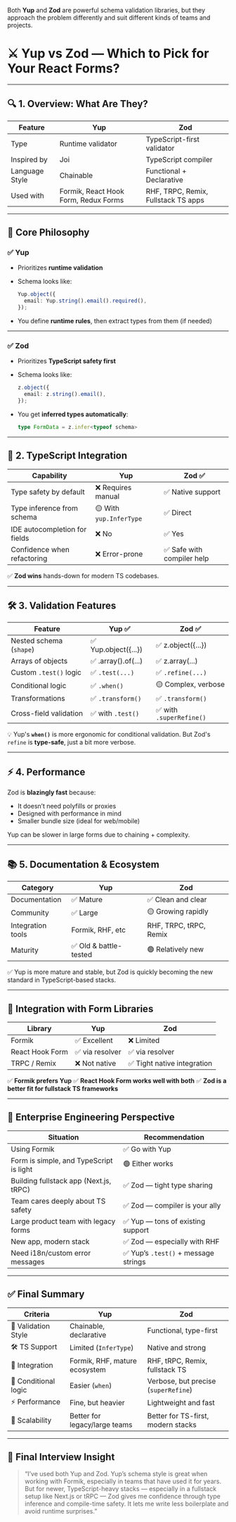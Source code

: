 Both **Yup** and **Zod** are powerful schema validation libraries, but they approach the problem differently and suit different kinds of teams and projects.


# ⚔️ Yup vs Zod — Which to Pick for Your React Forms?

---

## 🔍 1. Overview: What Are They?

| Feature        | **Yup**                              | **Zod**                             |
| -------------- | ------------------------------------ | ----------------------------------- |
| Type           | Runtime validator                    | TypeScript-first validator          |
| Inspired by    | Joi                                  | TypeScript compiler                 |
| Language Style | Chainable                            | Functional + Declarative            |
| Used with      | Formik, React Hook Form, Redux Forms | RHF, TRPC, Remix, Fullstack TS apps |

---

## 🧠 Core Philosophy

### ✅ **Yup**

* Prioritizes **runtime validation**
* Schema looks like:

  ```ts
  Yup.object({
    email: Yup.string().email().required(),
  });
  ```
* You define **runtime rules**, then extract types from them (if needed)

---

### ✅ **Zod**

* Prioritizes **TypeScript safety first**
* Schema looks like:

  ```ts
  z.object({
    email: z.string().email(),
  });
  ```
* You get **inferred types automatically**:

  ```ts
  type FormData = z.infer<typeof schema>
  ```

---

## 🔧 2. TypeScript Integration

| Capability                    | Yup                     | Zod ✅                     |
| ----------------------------- | ----------------------- | ------------------------- |
| Type safety by default        | ❌ Requires manual       | ✅ Native support          |
| Type inference from schema    | 🟡 With `yup.InferType` | ✅ Direct                  |
| IDE autocompletion for fields | ❌ No                    | ✅ Yes                     |
| Confidence when refactoring   | ❌ Error-prone           | ✅ Safe with compiler help |

✅ **Zod wins** hands-down for modern TS codebases.

---

## 🛠 3. Validation Features

| Feature                 | Yup ✅               | Zod ✅                   |
| ----------------------- | ------------------- | ----------------------- |
| Nested schema (`shape`) | ✅ Yup.object({...}) | ✅ z.object({...})       |
| Arrays of objects       | ✅ .array().of(...)  | ✅ z.array(...)          |
| Custom `.test()` logic  | ✅ `.test(...)`      | ✅ `.refine(...)`        |
| Conditional logic       | ✅ `.when()`         | 🟡 Complex, verbose     |
| Transformations         | ✅ `.transform()`    | ✅ `.transform()`        |
| Cross-field validation  | ✅ with `.test()`    | ✅ with `.superRefine()` |

💡 Yup's **`when()`** is more ergonomic for conditional validation.
But Zod's `refine` is **type-safe**, just a bit more verbose.

---

## ⚡️ 4. Performance

Zod is **blazingly fast** because:

* It doesn’t need polyfills or proxies
* Designed with performance in mind
* Smaller bundle size (ideal for web/mobile)

Yup can be slower in large forms due to chaining + complexity.

---

## 📚 5. Documentation & Ecosystem

| Category          | Yup                   | Zod                    |
| ----------------- | --------------------- | ---------------------- |
| Documentation     | ✅ Mature              | ✅ Clean and clear      |
| Community         | ✅ Large               | 🟡 Growing rapidly     |
| Integration tools | Formik, RHF, etc      | RHF, TRPC, tRPC, Remix |
| Maturity          | ✅ Old & battle-tested | 🟢 Relatively new      |

✅ Yup is more mature and stable, but Zod is quickly becoming the new standard in TypeScript-based stacks.

---

## 🤝 Integration with Form Libraries

| Library         | Yup            | Zod                        |
| --------------- | -------------- | -------------------------- |
| Formik          | ✅ Excellent    | ❌ Limited                  |
| React Hook Form | ✅ via resolver | ✅ via resolver             |
| TRPC / Remix    | ❌ Not native   | ✅ Tight native integration |

✅ **Formik prefers Yup**
✅ **React Hook Form works well with both**
✅ **Zod is a better fit for fullstack TS frameworks**

---

## 🧠 Enterprise Engineering Perspective

| Situation                               | Recommendation                      |
| --------------------------------------- | ----------------------------------- |
| Using Formik                            | ✅ Go with Yup                       |
| Form is simple, and TypeScript is light | 🟢 Either works                     |
| Building fullstack app (Next.js, tRPC)  | ✅ Zod — tight type sharing          |
| Team cares deeply about TS safety       | ✅ Zod — compiler is your ally       |
| Large product team with legacy forms    | ✅ Yup — tons of existing support    |
| New app, modern stack                   | ✅ Zod — especially with RHF         |
| Need i18n/custom error messages         | ✅ Yup’s `.test()` + message strings |

---

## ✅ Final Summary

| Criteria             | **Yup**                       | **Zod**                              |
| -------------------- | ----------------------------- | ------------------------------------ |
| 🧪 Validation Style  | Chainable, declarative        | Functional, type-first               |
| 🛠️ TS Support       | Limited (`InferType`)         | Native and strong                    |
| 🔁 Integration       | Formik, RHF, mature ecosystem | RHF, tRPC, Remix, fullstack TS       |
| 📐 Conditional logic | Easier (`when`)               | Verbose, but precise (`superRefine`) |
| ⚡ Performance        | Fine, but heavier             | Lightweight and fast                 |
| 🧠 Scalability       | Better for legacy/large teams | Better for TS-first, modern stacks   |

---

## 🧠 Final Interview Insight

> “I’ve used both Yup and Zod. Yup’s schema style is great when working with Formik, especially in teams that have used it for years. But for newer, TypeScript-heavy stacks — especially in a fullstack setup like Next.js or tRPC — Zod gives me confidence through type inference and compile-time safety. It lets me write less boilerplate and avoid runtime surprises.”

